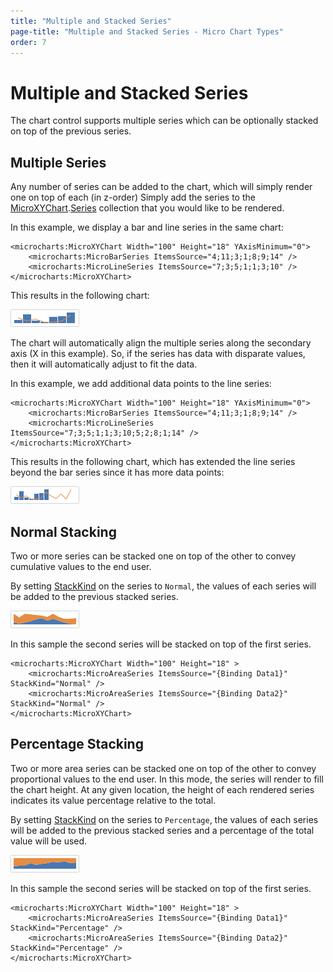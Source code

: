 ```yaml
---
title: "Multiple and Stacked Series"
page-title: "Multiple and Stacked Series - Micro Chart Types"
order: 7
---
```

# Multiple and Stacked Series

The chart control supports multiple series which can be optionally stacked on top of the previous series.

## Multiple Series

Any number of series can be added to the chart, which will simply render one on top of each (in z-order) Simply add the series to the [MicroXYChart](xref:@ActiproUIRoot.Controls.MicroCharts.MicroXYChart).[Series](xref:@ActiproUIRoot.Controls.MicroCharts.MicroXYChart.Series) collection that you would like to be rendered.

In this example, we display a bar and line series in the same chart:

```xaml
<microcharts:MicroXYChart Width="100" Height="18" YAxisMinimum="0">
	<microcharts:MicroBarSeries ItemsSource="4;11;3;1;8;9;14" />
	<microcharts:MicroLineSeries ItemsSource="7;3;5;1;1;3;10" />
</microcharts:MicroXYChart>
```

This results in the following chart:

![Screenshot](../images/multiple-series1.png)

The chart will automatically align the multiple series along the secondary axis (X in this example).  So, if the series has data with disparate values, then it will automatically adjust to fit the data.

In this example, we add additional data points to the line series:

```xaml
<microcharts:MicroXYChart Width="100" Height="18" YAxisMinimum="0">
	<microcharts:MicroBarSeries ItemsSource="4;11;3;1;8;9;14" />
	<microcharts:MicroLineSeries ItemsSource="7;3;5;1;1;3;10;5;2;8;1;14" />
</microcharts:MicroXYChart>
```

This results in the following chart, which has extended the line series beyond the bar series since it has more data points:

![Screenshot](../images/multiple-series2.png)

## Normal Stacking

Two or more series can be stacked one on top of the other to convey cumulative values to the end user.

By setting [StackKind](xref:@ActiproUIRoot.Controls.MicroCharts.Primitives.MicroXYSeriesBase.StackKind) on the series to `Normal`, the values of each series will be added to the previous stacked series.

![Screenshot](../images/micro-area-series-stacked-normal.png)

In this sample the second series will be stacked on top of the first series.

```xaml
<microcharts:MicroXYChart Width="100" Height="18" >
	<microcharts:MicroAreaSeries ItemsSource="{Binding Data1}" StackKind="Normal" />
	<microcharts:MicroAreaSeries ItemsSource="{Binding Data2}" StackKind="Normal" />
</microcharts:MicroXYChart>
```

## Percentage Stacking

Two or more area series can be stacked one on top of the other to convey proportional values to the end user.  In this mode, the series will render to fill the chart height.  At any given location, the height of each rendered series indicates its value percentage relative to the total.

By setting [StackKind](xref:@ActiproUIRoot.Controls.MicroCharts.Primitives.MicroXYSeriesBase.StackKind) on the series to `Percentage`, the values of each series will be added to the previous stacked series and a percentage of the total value will be used.

![Screenshot](../images/micro-area-series-stacked100.png)

In this sample the second series will be stacked on top of the first series.

```xaml
<microcharts:MicroXYChart Width="100" Height="18" >
	<microcharts:MicroAreaSeries ItemsSource="{Binding Data1}" StackKind="Percentage" />
	<microcharts:MicroAreaSeries ItemsSource="{Binding Data2}" StackKind="Percentage" />
</microcharts:MicroXYChart>
```
